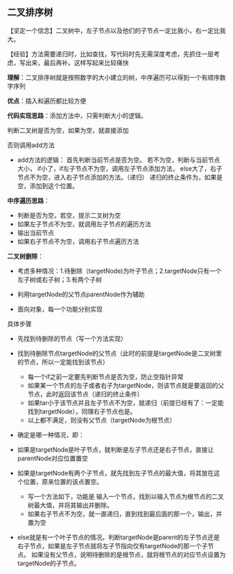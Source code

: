 ## 二叉排序树

【坚定一个信念】二叉树中，左子节点以及他们的子节点一定比我小，右一定比我大。

【经验】方法需要递归时，比如查找，写代码时先无需深度考虑，先抓住一层考虑，写出来，最后再补。这样写起来比较痛快

**理解**：二叉排序树就是按照数字的大小建立的树，中序遍历可以得到一个有顺序数字序列

**优点**：插入和遍历都比较方便

**代码实现思路**：添加方法中，只需判断大小的逻辑。

判断二叉树是否为空，如果为空，就直接添加

否则调用add方法

+ add方法的逻辑：
  首先判断当前节点是否为空。
  若不为空，判断与当前节点大小，
  if小了，if左子节点不为空，调用左子节点添加方法，
  else大了，右子节点不为空，进入右子节点添加的方法。（递归）
  递归的终止条件为，如果是空，添加到这个位置。

**中序遍历思路**：

+ 判断是否为空，若空，提示二叉树为空
+ 如果左子节点不为空，就调用左子节点的遍历方法
+ 输出当前节点
+ 如果右子节点不为空，调用右子节点遍历方法

**二叉树删除**：

+ 考虑多种情况：1.待删除（targetNode)为叶子节点；2.targetNode只有一个左子树或右子树；3.有两个子树

+ 利用targetNode的父节点parentNode作为辅助
+ 面向对象，每一个功能分别实现

具体步骤

+ 先找到待删除的节点（写一个方法实现）
+ 找到待删除节点targetNode的父节点（此时的前提是targetNode是二叉树里的节点，所以一定能找到该节点）
  + 每一个if之前一定要先判断节点是否为空，防止空指针异常
  + 如果某一个节点的左子或者右子为targetNode，则该节点就是要返回的父节点，此时返回该节点（递归的终止条件）
  + 如果tar小于该节点并且左子节点不为空，就递归（前提已经有了：一定能找到targetNode），同理右子节点也是。
  + 以上都不满足，则没有父节点（targetNode为根节点）
+ 确定是哪一种情况，即：
+ 如果是targetNode是叶子节点，就判断是左子节点还是右子节点，直接让parentNode对应位置置空
+ 如果是targetNode有两个子节点，就先找到左子节点的最大值，将其放在这个位置，原来位置的该点置空。
  + 写一个方法如下，功能是 输入一个节点，找到以输入节点为根节点的二叉树最大值，并将其输出并删除。
  + 如果右子节点不为空，就一直递归，直到找到最后面的那一个，输出，并置为空

+ else就是有一个叶子节点的情况。判断targetNode是parent的左子节点还是右子节点，如果是左子节点就将左子节指向仅有targetNode的那一个子节点。
  如果没有父节点，说明待删除的是根节点，就将根节点的对应节点设置为targetNode的子节点。

